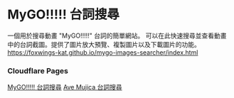 # MyGO!!!!! 台詞搜尋

一個用於搜尋動畫 "MyGO!!!!!" 台詞的簡單網站。
可以在此快速搜尋並查看動畫中的台詞截圖。提供了圖片放大預覽、複製圖片以及下載圖片的功能。
https://foxwings-kat.github.io/mygo-images-searcher/index.html

### Cloudflare Pages
[MyGO!!!!! 台詞搜尋](https://mygo-searcher.pages.dev/)
[Ave Mujica 台詞搜尋](https://ave-mujica-searcher.pages.dev/)